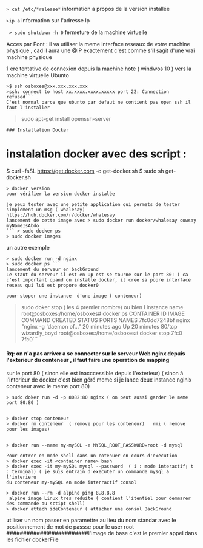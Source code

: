 

```> cat /etc/*release*``` 
information a propos de la version installée


``` >ip a ``` 
information sur l'adresse Ip


``` > sudo shutdown -h 0``` 
fermeture de la machine virtuelle

Acces par Pont : il va utiliser la meme interface reseaux de votre machine physique , cad il aura une @IP exactement c'est comme s'il sagit
d'une vrai machine physique


1 ere tentative de connexion depuis la machine hote ( windwos 10 ) vers la machine virtuelle Ubunto
```
>$ ssh osboxes@xxx.xxx.xxx.xxx
>ssh: connect to host xx.xxxx.xxxx.xxxxx port 22: Connection refused``` 
C'est normal parce que ubunto par defaut ne contient pas open ssh il faut l'installer  
``` 
> sudo apt-get install openssh-server
``` 
### Installation Docker
``` 
# instalation docker avec des script :
$ curl -fsSL https://get.docker.com -o get-docker.sh
$ sudo sh get-docker.sh
``` 
> docker version
pour vérifier la version docker instalée

je peux tester avec une petite application qui permets de tester simplement un msg ( whalesay)
https://hub.docker.com/r/docker/whalesay
lancement de cette image avec > sudo docker run docker/whalesay cowsay myNameIsAbdo
``` > sudo docker ps
> sudo docker images
``` 
un autre exemple
``` 
> sudo docker run -d nginx
> sudo docker ps ``` 
lancement du serveur en backGround 
Le staut du serveur il est en Up est se tourne sur le port 80: ( ca c'est important quand on installe docker, il cree sa popre interface
reseau qui lui est propore docker0

pour stoper une instance  d'une image ( conteneur)
``` 
> sudo doker stop ( les 4 premier nombre) ou bien l instance name
root@osboxes:/home/osboxes# docker ps
CONTAINER ID        IMAGE               COMMAND                  CREATED             STATUS              PORTS               NAMES
7fc0dd7248bf        nginx               "nginx -g 'daemon of…"   20 minutes ago      Up 20 minutes       80/tcp              wizardly_boyd
root@osboxes:/home/osboxes# docker stop 7fc0
7fc0``` 

#### Rq: on n'a pas arriver a se connecter sur le serveur Web nginx depuis l'exterieur du conteneur , il faut faire une operation de mapping 
sur le port 80 ( sinon elle est inacccessible depuis l'exterieur) ( sinon à l'interieur de docker c'est bien géré meme si je lance deux instance
nginix conteneur avec le  meme port 80)
``` 
> sudo doker run -d -p 8082:80 nginx ( on peut aussi garder le meme port 80:80 )


> docker stop conteneur 
> docker rm conteneur  ( remove pour les conteneur)   rmi ( remove pour les images)


> docker run --name my-mySQL -e MYSQL_ROOT_PASSWORD=root -d mysql

Pour entrer en mode shell dans un cotenuer en cours d'execution
> docker exec -it <container name> bash
> docker exec -it my-mySQL mysql --password  ( i : mode interactif; t : terminal) ( je suis entrain d'executer un commande mysql a l'interieru
du conteneur my-mySQL en mode interractif consol
``` 
``` 
> docker run --rm -d alpine ping 8.8.8.8
 alpine image Linux tres reduite ( contient l'itentiel pour demmarer des commande ou sctipt shell)
> docker attach ideConteneur ( attacher une consol BackGround 
``` 
utiliser un nom passer en paramettre au lieu du nom standar avec le positionnement de mot de passse pour le user root
############l############l'image de base c'est le premier appel dans les fichier dockerFile
